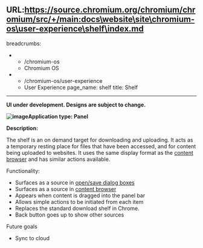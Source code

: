 URL:https://source.chromium.org/chromium/chromium/src/+/main:docs\website\site\chromium-os\user-experience\shelf\index.md
---
breadcrumbs:
- - /chromium-os
  - Chromium OS
- - /chromium-os/user-experience
  - User Experience
page_name: shelf
title: Shelf
---

******UI under development. Designs are subject to change.******

****<img alt="image"
src="/chromium-os/user-experience/shelf/Shelf.png">Application type:** Panel**

**Description:**

The shelf is an on demand target for downloading and uploading. It acts as a
temporary resting place for files that have been accessed, and for content being
uploaded to websites. It uses the same display format as the [content
browser](/chromium-os/user-experience/content-browser) and has similar actions
available.

Functionality:

*   Surfaces as a source in [open/save dialog
            boxes](/chromium-os/user-experience/opensave-dialogs)
*   Surfaces as a source in [content
            browser](/chromium-os/user-experience/content-browser)
*   Appears when content is dragged into the panel bar
*   Allows simple actions to be initiated from each item
*   Replaces the standard download shelf in Chrome.
*   Back button goes up to show other sources

Future goals

*   Sync to cloud

